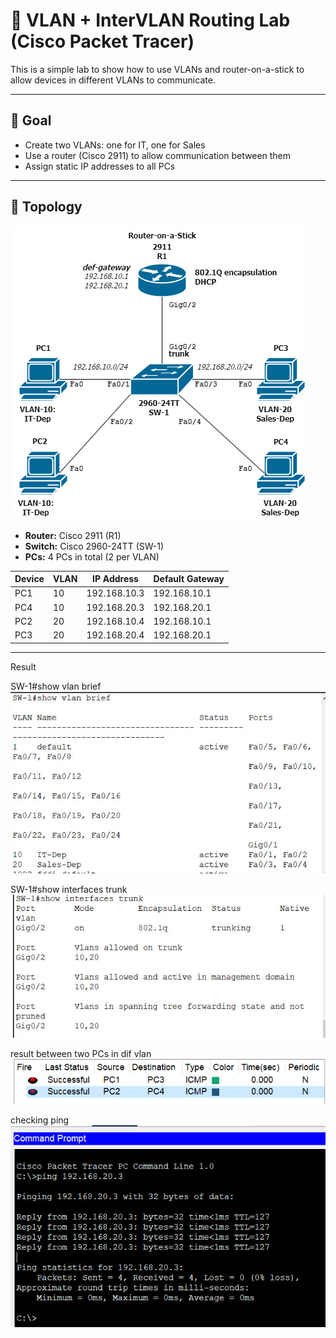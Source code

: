 # 🧪 VLAN + InterVLAN Routing Lab (Cisco Packet Tracer)

This is a simple lab to show how to use VLANs and router-on-a-stick to allow devices in different VLANs to communicate.

---

## 🎯 Goal

- Create two VLANs: one for IT, one for Sales
- Use a router (Cisco 2911) to allow communication between them
- Assign static IP addresses to all PCs

---

## 🧱 Topology
![VLAN Topology](./topology.png)

- **Router:** Cisco 2911 (R1)
- **Switch:** Cisco 2960-24TT (SW-1)
- **PCs:** 4 PCs in total (2 per VLAN)

| Device | VLAN | IP Address       | Default Gateway   |
|--------|------|------------------|-------------------|
| PC1    | 10   | 192.168.10.3    | 192.168.10.1      |
| PC4    | 10   | 192.168.20.3    | 192.168.20.1      |
| PC2    | 20   | 192.168.10.4    | 192.168.10.1      |
| PC3    | 20   | 192.168.20.4    | 192.168.20.1      |

---
Result

SW-1#show vlan brief
![VLAN brief](assets/vlanbrief.jpg)

SW-1#show interfaces trunk
![VLAN trunk](assets/trunk.jpg)

result between two PCs in dif vlan
![VLAN result](assets/result.png)

checking ping
![VLAN ping](assets/ping.jpg)

